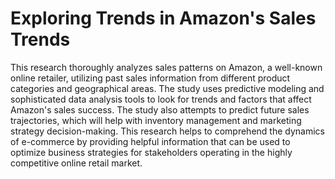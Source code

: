 # Exploring Trends in Amazon's Sales Trends

This research thoroughly analyzes sales patterns on Amazon, a well-known online retailer, utilizing past sales information from different product categories and geographical areas. The study uses predictive modeling and sophisticated data analysis tools to look for trends and factors that affect Amazon's sales success. The study also attempts to predict future sales trajectories, which will help with inventory management and marketing strategy decision-making. This research helps to comprehend the dynamics of e-commerce by providing helpful information that can be used to optimize business strategies for stakeholders operating in the highly competitive online retail market.

